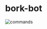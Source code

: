 # bork-bot
![commands](https://cdn.discordapp.com/attachments/727351523188801560/743138857729654904/unknown.png)
